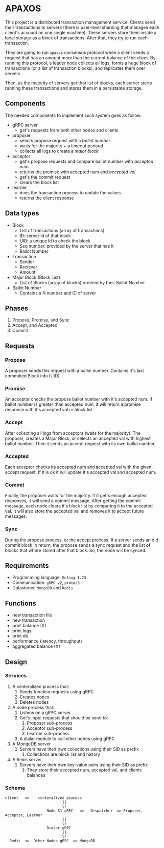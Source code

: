 # APAXOS

This project is a distributed transaction management service. Clients send their transactions to servers (there is user-level sharding that manages each client's account on one single machine). These servers store them inside a local storage as a block of transactions. After that, they try to run each transaction.

They are going to run `apaxos` consensus protocol when a client sends a request that has an amount more than the current balance of the client. By running this protocol, a leader node collects all logs, forms a huge block of transactions (or a list of transaction blocks), and replicates them over servers.

Then, as the majority of servers get that list of blocks, each server starts running these transactions and stores them in a persistante storage.

## Components

The needed components to implement such system goes as follow:

- gRPC server
  - get's requests from both other nodes and clients
- proposer
  - send's propose request with a _ballot number_
  - waits for the majority + a timeout perioud
  - collects all logs to create a _major block_
- acceptor
  - get's propose requests and compare ballot number with _accepted num_
  - returns the promise with accepted num and _accepted val_
  - get's the commit request
  - clears the block list
- learner
  - does the transaction process to update the values
  - returns the client response

## Data types

- Block
  - List of transactions (array of transactions)
  - ID: server id of that block
  - UID: a unique Id to check the block
  - Seq number: provided by the server that has it
  - Ballot Number
- Transaction
  - Sender
  - Reciever
  - Amount
- Major Block (Block List)
  - List of Blocks (array of blocks) ordered by their Ballot Number
- Ballot Number
  - Contains a N number and ID of server

## Phases

1. Propose, Promise, and Sync
2. Accept, and Accepted
3. Commit

## Requests

### Propose

A proposer sends this request with a ballot number. Contains it's last committed Block info (UID).

### Promise

An acceptor checks the propose ballot number with it's accepted num. If ballot number is greater than accepted num,
it will return a promise response with it's accepted val or block list.

### Accept

After collecting all logs from acceptors (waits for the majority). The proposer, creates a Major Block, or selects an accepted val with highest ballot number. Then it sends an accept request with its own ballot number.

### Accepted

Each acceptor checks its accepted num and accepted val with the given accept request. If it is ok it will update it's
accepted val and accepted num.

### Commit

Finally, the proposer waits for the majority. If it get's enough accepted responses, it will send a commit message.
After getting the commit message, each node clears it's block list by comparing it to the accepted val. It will also
store the accepted val and removes it to accept future messages.

### Sync

During the propose process, or the accept process. If a server sends an old commit block in return, the propose
sends a sync request and the list of blocks that where stored after that block. So, the node will be synced.

## Requirements

- Programming language: `Golang 1.23`
- Communication: `gRPC v2`, `protoc3`
- Datastores: `MongoDB` and `Redis`

## Functions

- new transaction file
- new transaction
- print balance (X)
- print logs
- print db
- performance (latency, throughput)
- aggregated balance (X)

## Design

### Services

1. A centeralized process that:
   1. Sends function requests using gRPC
   2. Creates nodes
   3. Deletes nodes
2. A node process that:
   1. Listens on a gRPC server
   2. Get's input requests that should be send to:
      1. Proposer sub-process
      2. Acceptor sub-process
      3. Learner sub-process
   3. A dialar module to call other nodes using gRPC
3. A MongoDB server
   1. Servers have their own collections using their SID as prefix
      1. Collections are block list and history
4. A Redis server
   1. Servers have their own key-value pairs using their SID as prefix
      1. They store their accepted num, accepted val, and clients balances

### Schema

```
client   =>    centeralized process
                          ||
                          \/
                   Node S1 gRPC   =>   Dispatcher  => Proposer, Acceptor, Learner
                          ||
                          \/
                   Dialer gRPC
                          ||
                          \/
  Redis  <=  Other Nodes gRPC  => MongoDB
```
